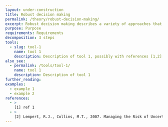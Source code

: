 ```yaml
---
layout: under-construction
title: Robust decision making
permalink: /theory/robust-decision-making/
excerpt: Robust decision making describes a variety of approaches that characterize uncertainty with multiple plausible futures and use robustness, rather than optimality, as a decision criterion.
purpose: Purpose
requirements: Requirements
decomposition: 3 steps
tools:
  - slug: tool-1
    name: tool 1
    description: Description of tool 1, possibly with references [1,2]
also_see:
  - permalink: /tools/tool-1/
    name: tool 1
    description: Description of tool 1
further_reading:
examples:
  - example 1
  - example 2
references:
  - >
    [1] ref 1
  - >
    [2] Lempert, R.J., Collins, M.T., 2007. Managing the Risk of Uncertain Threshold Responses: Comparison of Robust, Optimum, and Precautionary Approaches. Risk Analysis 27, 1009–1026. https://doi.org/10.1111/j.1539-6924.2007.00940.x
---
```

